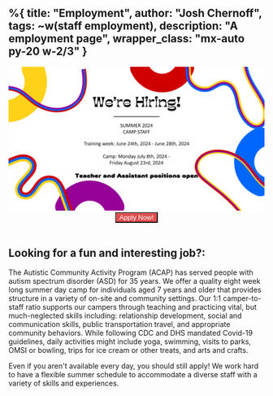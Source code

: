 %{
  title: "Employment",
  author: "Josh Chernoff",
  tags: ~w(staff employment),
  description: "A employment page",
  wrapper_class: "mx-auto py-20 w-2/3"
}
---

<div class="container">
<img src="/assets/images/employee_2024.png">

<div class="mt-10 prose prose-xl mx-auto" id="employee-description">
  <center>
    <a href="https://forms.gle/4T5RJ3iZpvbVWPaY9" title="Google form employee application" target="_blank"><button class="btn btn-danger" style="background-color: #e04f4f; color: white">Apply Now!</button></a>
  </center>
  <br>

  <h2>Looking for a fun and interesting job?:</h2>
  <p>The Autistic Community Activity Program (ACAP) has served people with autism spectrum disorder (ASD) for 35
    years. We offer a quality eight week long summer day camp for individuals aged 7 years and older that provides
    structure in a variety of on-site and community settings. Our 1:1 camper-to-staff ratio supports our campers
    through teaching and practicing vital, but much-neglected skills including: relationship development, social and
    communication skills, public transportation travel, and appropriate community behaviors. While following CDC and
    DHS mandated Covid-19 guidelines, daily activities might include yoga, swimming, visits to parks, OMSI or
    bowling, trips for ice cream or other treats, and arts and crafts.</p>


  <p>Even if you aren't available every day, you should still apply! We work hard to have a flexible summer
    schedule to accommodate a diverse staff with a variety of skills and experiences.</p>
</div>

